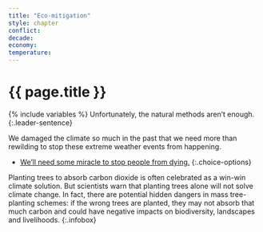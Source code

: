 ```yaml
---
title: "Eco-mitigation"
style: chapter
conflict: 
decade: 
economy: 
temperature: 
---
```


<h1>{{ page.title }}</h1>

{% include variables %}
Unfortunately, the natural methods aren’t enough. 
{:.leader-sentence}

We damaged the climate so much in the past that we need more than rewilding to stop these extreme weather events from happening.

- [We’ll need some miracle to stop people from dying.](chapter_volcanic-eruption.html)
{:.choice-options}

Planting trees to absorb carbon dioxide is often celebrated as a win-win climate solution. But scientists warn that planting trees alone will not solve climate change. In fact, there are potential hidden dangers in mass tree-planting schemes: if the wrong trees are planted, they may not absorb that much carbon and could have negative impacts on biodiversity, landscapes and livelihoods.
{:.infobox}

